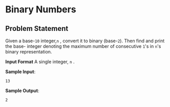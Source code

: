 # Binary Numbers

## Problem Statement
Given a base-`10` integer,`n` , convert it to binary (base-`2`). Then find and print the base- integer denoting the maximum number of consecutive `1`'s in `n`'s binary representation.

**Input Format**
A single integer, `n` .

**Sample Input**:
```
13
```

**Sample Output**:
```
2
```
